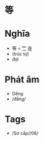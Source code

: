 # 等

# Nghĩa
* 等 = [⺮](⺮.md) [寺](寺.md)
* (trúc tự)
* đợi

# Phát âm
* Děng
*  /đẳng/

# Tags
* /Sơ cấp//08/

<script>window.HANZI_FIELD='等';</script>
